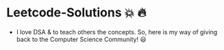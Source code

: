 # Leetcode-Solutions :boom: :fire:

- I love DSA & to teach others the concepts. So, here is my way of giving back to the Computer Science Community! 😃
